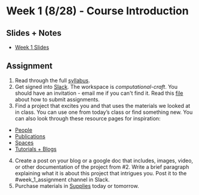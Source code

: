 # Week 1 (8/28) - Course Introduction

## Slides + Notes
- [Week 1 Slides](https://docs.google.com/presentation/d/1LyRJICWhEP5ZZ_vf_rqyXmi4KPl9FpePtL-3saM8JDY/edit#slide=id.g117a581df7_2_68)

## Assignment
1. Read through the full [syllabus](https://docs.google.com/document/d/1FMoltjvogCJ30cGaIBHJRXyBnUB3luVQdaEvQXGfj3w/edit).
2. Get signed into [Slack](https://slack.com/signin). The workspace is *computational-craft*. You should have an invitation - email me if you can't find it. Read this [file](https://github.com/lizastark/computational-craft-2019/blob/master/how-to-document.md) about how to submit assignments.
3. Find a project that excites you and that uses the materials we looked at in class. You can use one from today’s class or find something new. You can also look through these resource pages for inspiration:
  - [People](https://github.com/lizastark/computational-craft-2019/blob/master/resources/people.md)
  - [Publications](https://github.com/lizastark/computational-craft-2019/blob/master/resources/publications.md)
  - [Spaces](https://github.com/lizastark/computational-craft-2019/blob/master/resources/spaces.md)
  - [Tutorials + Blogs](https://github.com/lizastark/computational-craft-2019/blob/master/resources/tutorials-blogs.md)
4. Create a post on your blog or a google doc that includes, images, video, or other documentation of the project from #2. Write a brief paragraph explaining what it is about this project that intrigues you. Post it to the #week_1_assignment channel in Slack.
5. Purchase materials in [Supplies](https://github.com/lizastark/computational-craft-2019/blob/master/supplies.md) today or tomorrow.
